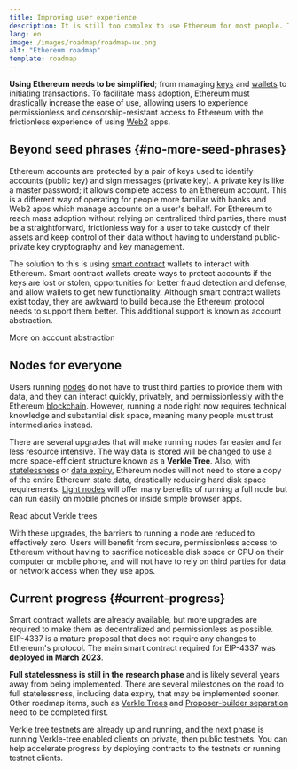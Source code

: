```yaml
---
title: Improving user experience
description: It is still too complex to use Ethereum for most people. To encourage mass adoption, Ethereum must drastically lower its barriers to entry - users must get the benefits of decentralized, permissionless and censorship resistant access to Ethereum but it must be as frictionless as using a traditional web2 app.
lang: en
image: /images/roadmap/roadmap-ux.png
alt: "Ethereum roadmap"
template: roadmap
---
```


**Using Ethereum needs to be simplified**; from managing [keys](/glossary/#key) and [wallets](/glossary/#wallet) to initiating transactions. To facilitate mass adoption, Ethereum must drastically increase the ease of use, allowing users to experience permissionless and censorship-resistant access to Ethereum with the frictionless experience of using [Web2](/glossary/#web2) apps.

## Beyond seed phrases {#no-more-seed-phrases}

Ethereum accounts are protected by a pair of keys used to identify accounts (public key) and sign messages (private key). A private key is like a master password; it allows complete access to an Ethereum account. This is a different way of operating for people more familiar with banks and Web2 apps which manage accounts on a user's behalf. For Ethereum to reach mass adoption without relying on centralized third parties, there must be a straightforward, frictionless way for a user to take custody of their assets and keep control of their data without having to understand public-private key cryptography and key management.

The solution to this is using [smart contract](/glossary/#smart-contract) wallets to interact with Ethereum. Smart contract wallets create ways to protect accounts if the keys are lost or stolen, opportunities for better fraud detection and defense, and allow wallets to get new functionality. Although smart contract wallets exist today, they are awkward to build because the Ethereum protocol needs to support them better. This additional support is known as account abstraction.

<ButtonLink variant="outline-color" href="/roadmap/account-abstraction/">More on account abstraction</ButtonLink>

## Nodes for everyone

Users running [nodes](/glossary/#node) do not have to trust third parties to provide them with data, and they can interact quickly, privately, and permissionlessly with the Ethereum [blockchain](/glossary/#blockchain). However, running a node right now requires technical knowledge and substantial disk space, meaning many people must trust intermediaries instead.

There are several upgrades that will make running nodes far easier and far less resource intensive. The way data is stored will be changed to use a more space-efficient structure known as a **Verkle Tree**. Also, with [statelessness](/roadmap/statelessness) or [data expiry](/roadmap/statelessness/#data-expiry), Ethereum nodes will not need to store a copy of the entire Ethereum state data, drastically reducing hard disk space requirements. [Light nodes](/developers/docs/nodes-and-clients/light-clients/) will offer many benefits of running a full node but can run easily on mobile phones or inside simple browser apps.

<ButtonLink variant="outline-color" href="/roadmap/verkle-trees/">Read about Verkle trees</ButtonLink>

With these upgrades, the barriers to running a node are reduced to effectively zero. Users will benefit from secure, permissionless access to Ethereum without having to sacrifice noticeable disk space or CPU on their computer or mobile phone, and will not have to rely on third parties for data or network access when they use apps.

## Current progress {#current-progress}

Smart contract wallets are already available, but more upgrades are required to make them as decentralized and permissionless as possible. EIP-4337 is a mature proposal that does not require any changes to Ethereum's protocol. The main smart contract required for EIP-4337 was **deployed in March 2023**.

**Full statelessness is still in the research phase** and is likely several years away from being implemented. There are several milestones on the road to full statelessness, including data expiry, that may be implemented sooner. Other roadmap items, such as [Verkle Trees](/roadmap/verkle-trees/) and [Proposer-builder separation](/roadmap/pbs/) need to be completed first.

Verkle tree testnets are already up and running, and the next phase is running Verkle-tree enabled clients on private, then public testnets. You can help accelerate progress by deploying contracts to the testnets or running testnet clients.
